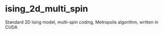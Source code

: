 ising_2d_multi_spin
===================

Standard 2D Ising model, multi-spin coding, Metropolis algorithm, written in CUDA
